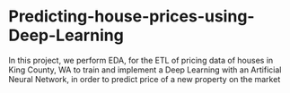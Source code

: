 # Predicting-house-prices-using-Deep-Learning
In this project, we perform EDA, for the ETL of pricing data of houses in King County, WA to train and implement a Deep Learning with an Artificial Neural Network, in order to predict price of a new property on the market
